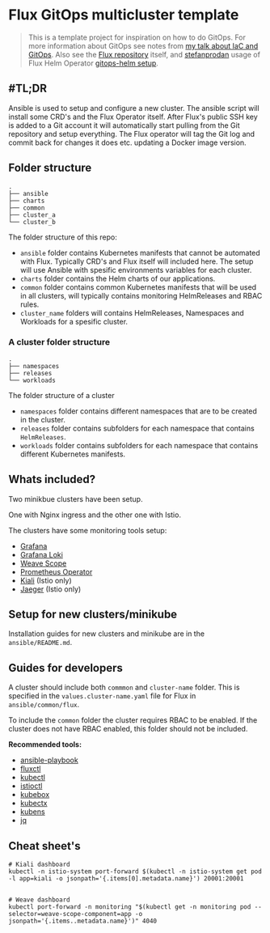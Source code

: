 # Flux GitOps multicluster template
>This is a template project for inspiration on how to do GitOps. For more information about GitOps see notes from [my talk about IaC and GitOps](https://github.com/stacc-as/infrastructure-as-code/tree/master/kalli). Also see the [Flux repository](https://github.com/weaveworks/flux) itself, and [stefanprodan](https://github.com/stefanprodan) usage of Flux Helm Operator [gitops-helm setup](https://github.com/stefanprodan/gitops-helm).

## #TL;DR
Ansible is used to setup and configure a new cluster. The ansible script will install some CRD's and the Flux Operator itself. After Flux's public SSH key is added to a Git account it will automatically start pulling from the Git repository and setup everything. The Flux operator will tag the Git log and commit back for changes it does etc. updating a Docker image version.

## Folder structure

```
.
├── ansible
├── charts
├── common
├── cluster_a
└── cluster_b
```

The folder structure of this repo:

- `ansible` folder contains Kubernetes manifests that cannot be automated with Flux. Typically CRD's and Flux itself will included here. The setup will use Ansible with spesific environments variables for each cluster.
- `charts` folder contains the Helm charts of our applications.
- `common` folder contains common Kubernetes manifests that will be used in all clusters, will typically contains monitoring HelmReleases and RBAC rules.
- `cluster_name` folders will contains HelmReleases, Namespaces and Workloads for a spesific cluster.

### A cluster folder structure
```
.
├── namespaces
├── releases
└── workloads
```

The folder structure of a cluster
- `namespaces` folder contains different namespaces that are to be created in the cluster.
- `releases` folder contains subfolders for each namespace that contains `HelmReleases`.
- `workloads` folder contains subfolders for each namespace that contains different Kubernetes manifests.

## Whats included?
Two minikbue clusters have been setup.

One with Nginx ingress and the other one with Istio.

The clusters have some monitoring tools setup:
- [Grafana](https://github.com/grafana/grafana)
- [Grafana Loki](https://github.com/grafana/loki)
- [Weave Scope](https://github.com/weaveworks/scope)
- [Prometheus Operator](https://github.com/coreos/prometheus-operator)
- [Kiali](https://github.com/kiali/kiali) (Istio only)
- [Jaeger](https://github.com/jaegertracing/jaeger) (Istio only)

## Setup for new clusters/minikube

Installation guides for new clusters and minikube are in the `ansible/README.md`.

## Guides for developers

A cluster should include both `commmon` and `cluster-name` folder. This is specified in the `values.cluster-name.yaml` file for Flux in `ansible/common/flux`.

To include the `common` folder the cluster requires RBAC to be enabled. If the cluster does not have RBAC enabled, this folder should not be included.

**Recommended tools:**

- [ansible-playbook](https://docs.ansible.com/ansible/latest/installation_guide/intro_installation.html)
- [fluxctl](https://www.weave.works/blog/install-fluxctl-and-manage-your-deployments-easily)
- [kubectl](https://kubernetes.io/docs/tasks/tools/install-kubectl/)
- [istioctl](https://istio.io/docs/setup/kubernetes/download/)
- [kubebox](https://github.com/astefanutti/kubebox)
- [kubectx](https://github.com/ahmetb/kubectx#kubectx1)
- [kubens](https://github.com/ahmetb/kubectx#kubens1)
- [jq](https://stedolan.github.io/jq/)

## Cheat sheet's

```
# Kiali dashboard
kubectl -n istio-system port-forward $(kubectl -n istio-system get pod -l app=kiali -o jsonpath='{.items[0].metadata.name}') 20001:20001


# Weave dashboard
kubectl port-forward -n monitoring "$(kubectl get -n monitoring pod --selector=weave-scope-component=app -o jsonpath='{.items..metadata.name}')" 4040
```
